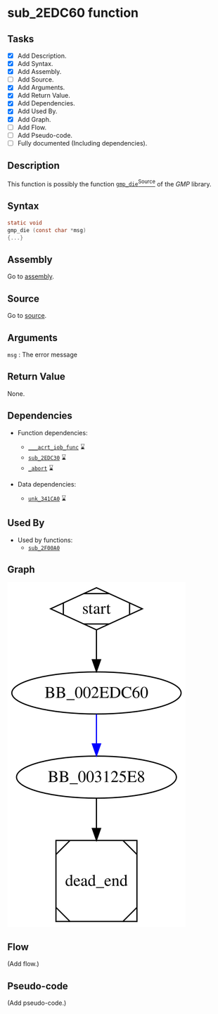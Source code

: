 # sub_2EDC60 function

## Tasks

- [X] Add Description.
- [X] Add Syntax.
- [X] Add Assembly.
- [ ] Add Source.
- [X] Add Arguments.
- [X] Add Return Value.
- [X] Add Dependencies.
- [X] Add Used By.
- [X] Add Graph.
- [ ] Add Flow.
- [ ] Add Pseudo-code.
- [ ] Fully documented (Including dependencies).

## Description

This function is possibly the function [`gmp_die`<sup>Source</sup>](https://github.com/idris-lang/Idris-dev/blob/master/rts/mini-gmp.c#L246) of the *GMP* library.

## Syntax

```c
static void
gmp_die (const char *msg)
{...}
```

## Assembly

Go to [assembly](../asm/sub_2EDC60.asm).

## Source

Go to [source](../cc/sub_2EDC60.cc).

## Arguments

`msg` : The error message

## Return Value

None.

## Dependencies

* Function dependencies:
  * [`___acrt_iob_func`](___acrt_iob_func.md) ⌛
  * [`sub_2EDC30`](sub_2EDC30.md) ⌛
  * [`_abort`](_abort.md) ⌛

* Data dependencies:
  * [`unk_341CA0`](unk_341CA0.md) ⌛

## Used By

* Used by functions:
  * [`sub_2F00A0`](sub_2F00A0.md)

## Graph

![sub_2EDC60 Graph](../svg/sub_2EDC60.svg "sub_2EDC60 Graph")

## Flow

(Add flow.)

## Pseudo-code

(Add pseudo-code.)


